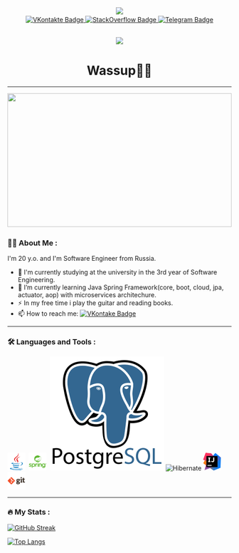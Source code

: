 
<!--
**santygo1/santygo1** is a ✨ _special_ ✨ repository because its `README.md` (this file) appears on your GitHub profile.

Here are some ideas to get you started:

- 🔭 I’m currently working on ...
- 🌱 I’m currently learning ...
- 👯 I’m looking to collaborate on ...
- 🤔 I’m looking for help with ...
- 💬 Ask me about ...
- 📫 How to reach me: ...
- 😄 Pronouns: ...
- ⚡ Fun fact: ...
-->

<div id="header" align="center">
  <img src="https://media.giphy.com/media/JrZEc84OFlTYcRaqSx/giphy.gif" width="150"/>
</div> 

<div id="badges" align="center">
  <!-- VKontakte -->
  <a href="https://vk.com/tygo777">
    <img src="https://img.shields.io/badge/VKontakte-0077FF?logo=vk&style=for-the-badge&logoColor=FFFFFF" alt="VKontakte Badge" title="Я во ВКонтакте" 
        height="20px"/>
  </a>
  
  <!-- StackOverflow -->
  <a href="https://ru.stackoverflow.com/users/278989/tygo">
    <img src="https://img.shields.io/badge/StackOverflow-FFFFFF?logo=stackOverflow&style=for-the-badge&logoColor=F58025" alt="StackOverflow Badge" title="Я на StackOverflow" 
        height="20px"/>
  </a>
  
  <!--Telegram -->
  <a href="https://t.me/tygo777">
    <img src="https://img.shields.io/badge/Telegram-26A5E4?logo=telegram&style=for-the-badge&logoColor=FFFFFF" alt="Telegram Badge" title="Я в Telegram" 
          height="20px"/>
  </a>
</div>

<div align="center">
    <img src="https://komarev.com/ghpvc/?username=santygo1&style=flat-square&color=blue" alt="" height="15px"/>
</div>

<div align="center">
  <p></p>
  <p></p>
  <a href="https://www.buymeacoffee.com/santygo777">
    <img src="https://img.shields.io/badge/%F0%9F%8D%BA_BY_ME_A_BEER-bd5fff?style=flat"/>
  </a>
</div>

<h1 align="center">
   Wassup👋🏼
</h1>

---

<div align="center">
  <img src="https://media.giphy.com/media/gY8Bs8qvD1EukQBj5V/giphy.gif" height="300px" width="100%">
</div>

### :man_technologist: About Me :
I'm 20 y.o. and I'm Software Engineer from Russia.
- 🔭 I'm currently studying at the university in the 3rd year of Software Engineering.
- 🌱 I’m currently learning Java Spring Framework(core, boot, cloud, jpa, actuator, aop) with microservices architechure.
- ⚡ In my free time i play the guitar and reading books.
- 📫 How to reach me: [![VKontake Badge](https://img.shields.io/badge/Danil_Spirin-0077FF?logo=vk&style=flat&logoColor=FFFFFF)](https://vk.com/tygo777)
---

### :hammer_and_wrench: Languages and Tools :
<div>
  <img src="https://github.com/devicons/devicon/blob/master/icons/java/java-original.svg" title="Java" alt="Java" width="40" height="40"/>&nbsp;
  <img src="https://github.com/devicons/devicon/blob/master/icons/spring/spring-original-wordmark.svg" title="Java Spring Framework" alt="Java Spring Framework" width="40" height="40"/>&nbsp;
  <img src="https://github.com/devicons/devicon/blob/master/icons/postgresql/postgresql-original-wordmark.svg" title="PostgreSQL" alt="PostgreSQL">
  <img src="https://icon-library.com/images/hibernate-icon/hibernate-icon-0.jpg" title="Hibernate" alt="Hibernate" />
  <img src="https://github.com/devicons/devicon/blob/master/icons/intellij/intellij-original.svg" title="Intellij IDEA" alt="Intellij IDEA" width="40" height="40"/>&nbsp;
  <img src="https://github.com/devicons/devicon/blob/master/icons/git/git-original-wordmark.svg" title="Git" alt="Git" width="40" height="40"/>&nbsp;
</div>

---

### :fire: My Stats :
[![GitHub Streak](http://github-readme-streak-stats.herokuapp.com?user=santygo1&theme=dark&background=000000)](https://git.io/streak-stats)

[![Top Langs](https://github-readme-stats.vercel.app/api/top-langs/?username=santygo1&layout=compact&theme=vision-friendly-dark)](https://github.com/anuraghazra/github-readme-stats)
